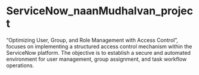 # ServiceNow_naanMudhalvan_project
 “Optimizing User, Group, and Role Management with Access Control”, focuses on implementing a structured access control mechanism within the ServiceNow platform. The objective is to establish a secure and automated environment for user management, group assignment, and task workflow operations.
